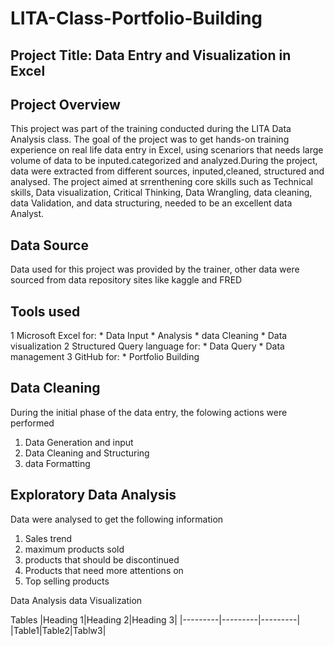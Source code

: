 # LITA-Class-Portfolio-Building

## Project Title: Data Entry and Visualization in Excel

## Project Overview
This project was part of the training conducted during the LITA Data Analysis class. The goal of the project was to get hands-on training experience on real life data entry in Excel, using scenariors that needs large volume of data to be inputed.categorized and analyzed.During the project, data were extracted from different sources, inputed,cleaned, structured and analysed.  The project aimed at srrenthening core skills such as Technical skills, Data visualization, Critical Thinking, Data Wrangling, data cleaning, data Validation, and data structuring, needed to be an excellent data Analyst.

## Data Source
Data used for this project was provided by the trainer, other data were sourced from data repository sites like kaggle and FRED

## Tools used
   1 Microsoft Excel for:
     * Data Input
     * Analysis
     * data Cleaning
     * Data visualization
   2 Structured Query language for:
     * Data Query
     * Data management
   3 GitHub for:
     * Portfolio Building 
    
## Data Cleaning 
During the initial phase of the data entry, the folowing actions were performed
1. Data Generation and input
2. Data Cleaning and Structuring
3. data Formatting

## Exploratory Data Analysis
Data were analysed to get the following information
1.  Sales trend
2. maximum products sold
3. products that should be discontinued
4. Products that need more attentions on
5. Top selling products

Data Analysis
data Visualization

Tables
|Heading 1|Heading 2|Heading 3|
|---------|---------|---------|
|Table1|Table2|Tablw3|
